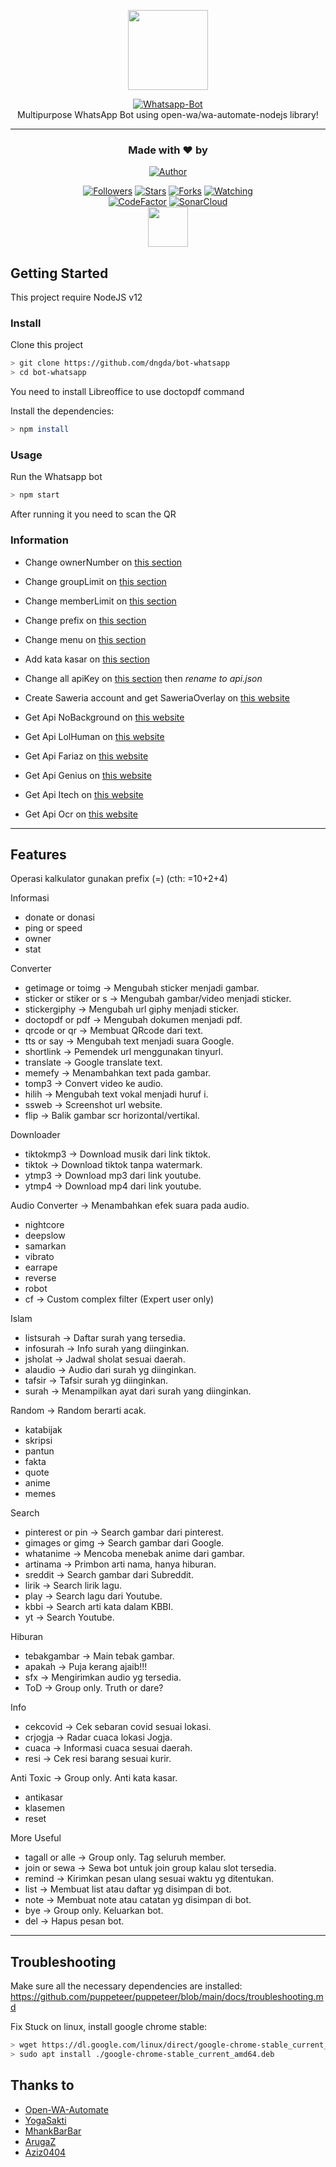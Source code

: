 <p align="center">
<img src="https://user-images.githubusercontent.com/35982346/123402400-e57d3000-d5d1-11eb-84c0-6881b56ad370.png" height="128"/>
</p>
<p align="center">
<a href="https://github.com/dngda/bot-whatsapp"><img title="Whatsapp-Bot" src="https://img.shields.io/badge/Sero Whatsapp Bot-green?colorA=%23ff0000&colorB=%23017e40&style=for-the-badge"></a>
  <br>
Multipurpose WhatsApp Bot using open-wa/wa-automate-nodejs library!<hr>
</p>
<h3 align="center">Made with ❤️ by</h3>
<p align="center">
<a href="https://github.com/dngda/"><img title="Author" src="https://img.shields.io/badge/author-dngda-blue?style=for-the-badge&logo=github"></a>
</p>
<p align="center">
<a href="https://github.com/dngda/followers"><img title="Followers" src="https://img.shields.io/github/followers/dngda?color=blue&style=flat-square"></a>
<a href="https://github.com/dngda/bot-whatsapp/stargazers/"><img title="Stars" src="https://img.shields.io/github/stars/dngda/bot-whatsapp?color=red&style=flat-square"></a>
<a href="https://github.com/dngda/bot-whatsapp/network/members"><img title="Forks" src="https://img.shields.io/github/forks/dngda/bot-whatsapp?color=red&style=flat-square"></a>
<a href="https://github.com/dngda/bot-whatsapp/watchers"><img title="Watching" src="https://img.shields.io/github/watchers/dngda/bot-whatsapp?label=watchers&color=blue&style=flat-square"></a>
  <br><a href="https://www.codefactor.io/repository/github/dngda/bot-whatsapp"><img src="https://www.codefactor.io/repository/github/dngda/bot-whatsapp/badge" alt="CodeFactor" /></a> <a href="https://sonarcloud.io/dashboard?id=dngda_bot-whatsapp"><img src="https://sonarcloud.io/api/project_badges/measure?project=dngda_bot-whatsapp&metric=alert_status" alt="SonarCloud" /></a>
  <br>
<a href="https://github.com/open-wa/wa-automate-nodejs"><img src="https://raw.githubusercontent.com/open-wa/wa-automate-nodejs/master/resources/hotfix-logo.png" height="64"/></a>
</p>

## Getting Started

This project require NodeJS v12

### Install
Clone this project

```bash
> git clone https://github.com/dngda/bot-whatsapp
> cd bot-whatsapp
```

You need to install Libreoffice to use doctopdf command

Install the dependencies:

```bash
> npm install
```

### Usage
Run the Whatsapp bot

```bash
> npm start
```

After running it you need to scan the QR

### Information
- Change ownerNumber on [this section](https://github.com/dngda/bot-whatsapp/blob/main/settings/setting.json#L2)
- Change groupLimit on [this section](https://github.com/dngda/bot-whatsapp/blob/main/settings/setting.json#L3)
- Change memberLimit on [this section](https://github.com/dngda/bot-whatsapp/blob/main/settings/setting.json#L4)
- Change prefix on [this section](https://github.com/dngda/bot-whatsapp/blob/main/settings/setting.json#L5)
- Change menu on [this section](https://github.com/dngda/bot-whatsapp/blob/main/lib/menu.js#L34)
- Add kata kasar on [this section](https://github.com/dngda/bot-whatsapp/blob/main/settings/katakasar.json)
- Change all apiKey on [this section](https://github.com/dngda/bot-whatsapp/blob/main/settings/api.json.example) then *rename to api.json*

- Create Saweria account and get SaweriaOverlay on [this website](https://saweria.co)
- Get Api NoBackground on [this website](https://www.remove.bg/)
- Get Api LolHuman on [this website](https://lolhuman.herokuapp.com)
- Get Api Fariaz on [this website](https://rest.farzain.com)
- Get Api Genius on [this website](https://genius.com/developers)
- Get Api Itech on [this website](https://api.i-tech.id)
- Get Api Ocr on [this website](https://ocr.space/OCRAPI)
---

## Features
Operasi kalkulator gunakan prefix (=)
(cth: =10+2+4)

Informasi
- donate or donasi
- ping or speed
- owner
- stat

Converter
- getimage or toimg
-> Mengubah sticker menjadi gambar.
- sticker or stiker or s
-> Mengubah gambar/video menjadi sticker.
- stickergiphy
-> Mengubah url giphy menjadi sticker.
- doctopdf or pdf
-> Mengubah dokumen menjadi pdf.
- qrcode or qr
-> Membuat QRcode dari text.
- tts or say
-> Mengubah text menjadi suara Google.
- shortlink
-> Pemendek url menggunakan tinyurl.
- translate
-> Google translate text.
- memefy
-> Menambahkan text pada gambar.
- tomp3
-> Convert video ke audio.
- hilih
-> Mengubah text vokal menjadi huruf i.
- ssweb
-> Screenshot url website.
- flip
-> Balik gambar scr horizontal/vertikal.

Downloader
- tiktokmp3
-> Download musik dari link tiktok.
- tiktok
-> Download tiktok tanpa watermark.
- ytmp3
-> Download mp3 dari link youtube.
- ytmp4
-> Download mp4 dari link youtube.

Audio Converter
-> Menambahkan efek suara pada audio.
- nightcore
- deepslow
- samarkan
- vibrato
- earrape
- reverse
- robot
- cf
-> Custom complex filter (Expert user only)

Islam
- listsurah
-> Daftar surah yang tersedia.
- infosurah
-> Info surah yang diinginkan.
- jsholat
-> Jadwal sholat sesuai daerah.
- alaudio
-> Audio dari surah yg diinginkan.
- tafsir
-> Tafsir surah yg diinginkan.
- surah
-> Menampilkan ayat dari surah yang diinginkan.

Random
-> Random berarti acak.
- katabijak
- skripsi
- pantun
- fakta
- quote
- anime
- memes

Search
- pinterest or pin
-> Search gambar dari pinterest.
- gimages or gimg
-> Search gambar dari Google.
- whatanime
-> Mencoba menebak anime dari gambar.
- artinama
-> Primbon arti nama, hanya hiburan.
- sreddit
-> Search gambar dari Subreddit.
- lirik
-> Search lirik lagu.
- play
-> Search lagu dari Youtube.
- kbbi
-> Search arti kata dalam KBBI.
- yt
-> Search Youtube.

Hiburan
- tebakgambar
-> Main tebak gambar.
- apakah
-> Puja kerang ajaib!!!
- sfx
-> Mengirimkan audio yg tersedia.
- ToD
-> Group only. Truth or dare?

Info
- cekcovid
-> Cek sebaran covid sesuai lokasi.
- crjogja
-> Radar cuaca lokasi Jogja.
- cuaca
-> Informasi cuaca sesuai daerah.
- resi
-> Cek resi barang sesuai kurir.

Anti Toxic
-> Group only. Anti kata kasar.
- antikasar
- klasemen
- reset

More Useful
- tagall or alle
-> Group only. Tag seluruh member.
- join or sewa
-> Sewa bot untuk join group kalau slot tersedia.
- remind
-> Kirimkan pesan ulang sesuai waktu yg ditentukan.
- list
-> Membuat list atau daftar yg disimpan di bot.
- note
-> Membuat note atau catatan yg disimpan di bot.
- bye
-> Group only. Keluarkan bot.
- del
-> Hapus pesan bot.


---

## Troubleshooting
Make sure all the necessary dependencies are installed: https://github.com/puppeteer/puppeteer/blob/main/docs/troubleshooting.md

Fix Stuck on linux, install google chrome stable: 
```bash
> wget https://dl.google.com/linux/direct/google-chrome-stable_current_amd64.deb
> sudo apt install ./google-chrome-stable_current_amd64.deb
```

## Thanks to
- [Open-WA-Automate](https://github.com/open-wa/wa-automate-nodejs)
- [YogaSakti](https://github.com/YogaSakti/imageToSticker)
- [MhankBarBar](https://github.com/MhankBarBar/whatsapp-bot)
- [ArugaZ](https://github.com/ArugaZ/whatsapp-bot)
- [Aziz0404](https://github.com/nuraziz0404/botwa)
